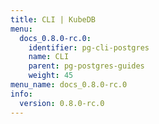 ```yaml
---
title: CLI | KubeDB
menu:
  docs_0.8.0-rc.0:
    identifier: pg-cli-postgres
    name: CLI
    parent: pg-postgres-guides
    weight: 45
menu_name: docs_0.8.0-rc.0
info:
  version: 0.8.0-rc.0
---
```


